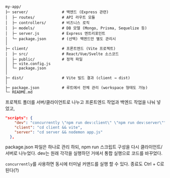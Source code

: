 

```
my-app/
├─ server/               # 백엔드 (Express 관련)
│  ├─ routes/            # API 라우트 모듈
│  ├─ controllers/       # 비즈니스 로직
│  ├─ models/            # DB 모델 (Mongo, Prisma, Sequelize 등)
│  ├─ server.js          # Express 엔트리포인트
│  └─ package.json       # (선택) 백엔드만 별도 관리시
│
├─ client/               # 프론트엔드 (Vite 프로젝트)
│  ├─ src/               # React/Vue/Svelte 소스코드
│  ├─ public/            # 정적 파일
│  ├─ vite.config.js
│  └─ package.json
│
├─ dist/                 # Vite 빌드 결과 (client → dist)
│
├─ package.json          # 루트에서 전체 관리 (workspace 형태도 가능)
└─ README.md
```
프로젝트 폴더를 서버/클라이언트로 나누고
프론트엔드 작업과
백엔드 작업을 나눠 넣었고,

```json
"scripts": {
    "dev": "concurrently \"npm run dev:client\" \"npm run dev:server\"",
    "client": "cd client && vite",
    "server": "cd server && nodemon app.js"
  },
```

package.json 파일은 하나로 관리 하되, npm run 스크립트 구성을 다시 클라이언트/서버로 나누었다.
dev는 원래 각각을 실행하던 거에서  통합 실행으로 코드를 바꾸었다.

`concurrently`를 사용하면 동시에 터미널 커맨드를 실행 할 수 있다.
종료도 Ctrl + C로 된다(?)
